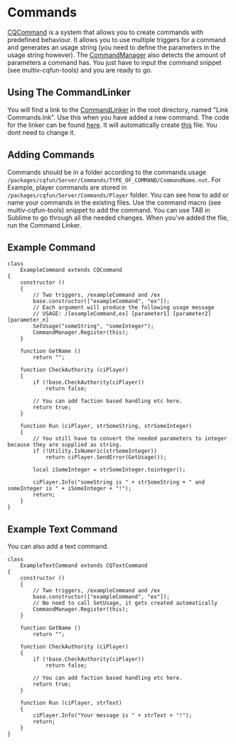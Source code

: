 # Commands
[CQCommand](https://github.com/Rukenshia/multiv-cqfun/blob/development/packages/cqfun/Server/Commands/CQCommand.nut) is a system that allows you to create commands with predefined behaviour.
It allows you to use multiple triggers for a command and generates an usage string (you need to define the parameters in the usage string however).
The [CommandManager](https://github.com/Rukenshia/multiv-cqfun/blob/development/packages/cqfun/Server/Managers/CommandManager.nut) also detects the amount of parameters a command has. You just have to input the command snippet (see multiv-cqfun-tools) and you are ready to go.

## Using The CommandLinker
You will find a link to the [CommandLinker](https://github.com/Rukenshia/multiv-cqfun/blob/development/Tools/CommandLinker.exe) in the root directory, named "Link Commands.lnk". Use this when you have
added a new command. The code for the linker can be found [here](https://github.com/Rukenshia/multiv-cqfun-tools/blob/master/CommandLinker). It will automatically create [this](https://github.com/Rukenshia/multiv-cqfun/blob/development/packages/cqfun/Server/Commands/Commands.nut) file. You dont need to change it.

## Adding Commands
Commands should be in a folder according to the commands usage `/packages/cqfun/Server/Commands/TYPE_OF_COMMAND/CommandName.nut`. For Example, player commands are stored in `/packages/cqfun/Server/Commands/Player` folder. You can see how to add or name your commands in the existing files. Use the command macro (see multiv-cqfun-tools) snippet to add the command. You can use TAB in Sublime to go through all the needed changes. When you've added the file, run the Command Linker.

## Example Command
```Squirrel
class
	ExampleCommand extends CQCommand
{
	constructor ()
	{
		// Two triggers, /exampleCommand and /ex
		base.constructor(["exampleCommand", "ex"]);
		// Each argument will produce the following usage message
		// USAGE: /[exampleCommand,ex] [parameter1] [parameter2] [parameter_n]
		SetUsage("someString", "someInteger");
		CommandManager.Register(this);
	}

	function GetName ()
		return "";

	function CheckAuthority (ciPlayer)
	{
		if (!base.CheckAuthority(ciPlayer))
			return false;

		// You can add faction based handling etc here.
		return true;
	}

	function Run (ciPlayer, strSomeString, strSomeInteger)
	{
		// You still have to convert the needed parameters to integer because they are supplied as string.
		if (!Utility.IsNumeric(strSomeInteger))
			return ciPlayer.SendError(GetUsage());

		local iSomeInteger = strSomeInteger.tointeger();

		ciPlayer.Info("someString is " + strSomeString + " and someInteger is " + iSomeInteger + "!");
		return;
	}
}
```

## Example Text Command
You can also add a text command.
```Squirrel
class
	ExampleTextCommand extends CQTextCommand
{
	constructor ()
	{
		// Two triggers, /exampleCommand and /ex
		base.constructor(["exampleCommand", "ex"]);
		// No need to call SetUsage, it gets created automatically
		CommandManager.Register(this);
	}

	function GetName ()
		return "";

	function CheckAuthority (ciPlayer)
	{
		if (!base.CheckAuthority(ciPlayer))
			return false;

		// You can add faction based handling etc here.
		return true;
	}

	function Run (ciPlayer, strText)
	{
		ciPlayer.Info("Your message is " + strText + "!");
		return;
	}
}
```